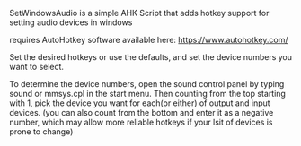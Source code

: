 SetWindowsAudio is a simple AHK Script that adds hotkey support for setting audio devices in windows

requires AutoHotkey software available here: https://www.autohotkey.com/

Set the desired hotkeys or use the defaults, and set the device numbers you want to select.

To determine the device numbers, open the sound control panel by typing sound or mmsys.cpl in the start menu.
Then counting from the top starting with 1, pick the device you want for each(or either) of output and input devices. 
(you can also count from the bottom and enter it as a negative number, which may allow more reliable hotkeys if your lsit of devices is prone to change)
